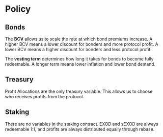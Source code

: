 # Policy

## Bonds

The **[BCV](/ecosystem/glossary.md#bcv)** allows us to scale the rate at which bond premiums increase. A higher BCV means a lower discount for bonders and more protocol profit. A lower BCV means a higher discount for bonders and less protocol profit.

The **vesting term** determines how long it takes for bonds to become fully redeemable. A longer term means lower inflation and lower bond demand.

## Treasury

Profit Allocations are the only treasury variable. This allows us to choose who receives profits from the protocol.

## Staking

There are no variables in the staking contract. EXOD and sEXOD are always redeemable 1:1, and profits are always distributed equally through rebase.
